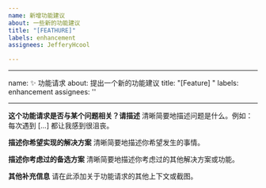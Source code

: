 ```yaml
---
name: 新增功能建议
about: 一些新的功能建议
title: "[FEATHURE]"
labels: enhancement
assignees: JefferyHcool

---
```


---
name: ✨ 功能请求
about: 提出一个新的功能建议
title: "[Feature] "
labels: enhancement
assignees: ''

---

**这个功能请求是否与某个问题相关？请描述**
清晰简要地描述问题是什么。例如：每次遇到 [...] 都让我感到很沮丧。

**描述你希望实现的解决方案**
清晰简要地描述你希望发生的事情。

**描述你考虑过的备选方案**
清晰简要地描述你考虑过的其他解决方案或功能。

**其他补充信息**
请在此添加关于功能请求的其他上下文或截图。
